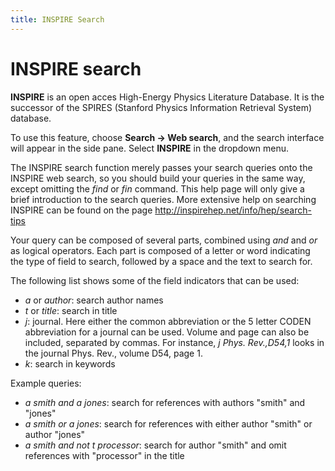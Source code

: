 ```yaml
---
title: INSPIRE Search 
---
```


# INSPIRE search

**INSPIRE** is an open acces High-Energy Physics Literature Database. It is the successor of the SPIRES (Stanford Physics Information Retrieval System) database.

To use this feature, choose **Search -&gt; Web search**, and the search interface will appear in the side pane. Select **INSPIRE** in the dropdown menu.

The INSPIRE search function merely passes your search queries onto the INSPIRE web search, so you should build your queries in the same way, except omitting the *find* or *fin* command. This help page will only give a brief introduction to the search queries. More extensive help on searching INSPIRE can be found on the page 
http://inspirehep.net/info/hep/search-tips

Your query can be composed of several parts, combined using *and* and *or* as logical operators. Each part is composed of a letter or word indicating the type of field to search, followed by a space and the text to search for.

The following list shows some of the field indicators that can be used:

-   *a* or *author*: search author names
-   *t* or *title*: search in title
-   *j*: journal. Here either the common abbreviation or the 5 letter CODEN abbreviation for a journal can be used. Volume and page can also be included, separated by commas. For instance, *j Phys. Rev.,D54,1* looks in the journal Phys. Rev., volume D54, page 1.
-   *k*: search in keywords

Example queries:

-   *a smith and a jones*: search for references with authors "smith" and "jones"
-   *a smith or a jones*: search for references with either author "smith" or author "jones"
-   *a smith and not t processor*: search for author "smith" and omit references with "processor" in the title
